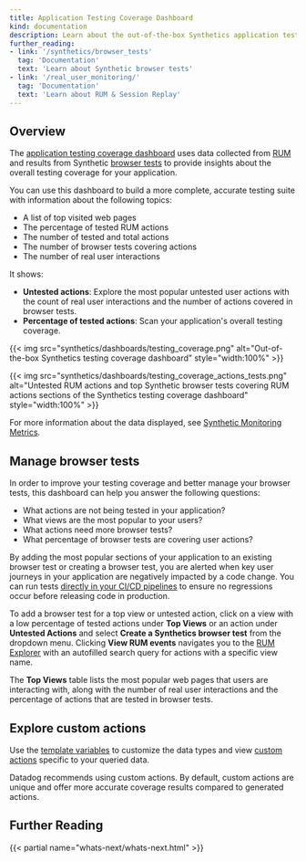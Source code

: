 ```yaml
---
title: Application Testing Coverage Dashboard
kind: documentation
description: Learn about the out-of-the-box Synthetics application testing coverage dashboard.
further_reading:
- link: '/synthetics/browser_tests'
  tag: 'Documentation'
  text: 'Learn about Synthetic browser tests'
- link: '/real_user_monitoring/'
  tag: 'Documentation'
  text: 'Learn about RUM & Session Replay'
---
```


## Overview

The [application testing coverage dashboard][1] uses data collected from [RUM][2] and results from Synthetic [browser tests][3] to provide insights about the overall testing coverage for your application. 

You can use this dashboard to build a more complete, accurate testing suite with information about the following topics:

- A list of top visited web pages
- The percentage of tested RUM actions
- The number of tested and total actions
- The number of browser tests covering actions
- The number of real user interactions 

It shows:

- **Untested actions**: Explore the most popular untested user actions with the count of real user interactions and the number of actions covered in browser tests.
- **Percentage of tested actions**: Scan your application's overall testing coverage.

{{< img src="synthetics/dashboards/testing_coverage.png" alt="Out-of-the-box Synthetics testing coverage dashboard" style="width:100%" >}}

{{< img src="synthetics/dashboards/testing_coverage_actions_tests.png" alt="Untested RUM actions and top Synthetic browser tests covering RUM actions sections of the Synthetics testing coverage dashboard" style="width:100%" >}}

For more information about the data displayed, see [Synthetic Monitoring Metrics][4].

## Manage browser tests

In order to improve your testing coverage and better manage your browser tests, this dashboard can help you answer the following questions:

- What actions are not being tested in your application?
- What views are the most popular to your users? 
- What actions need more browser tests?
- What percentage of browser tests are covering user actions? 

By adding the most popular sections of your application to an existing browser test or creating a browser test, you are alerted when key user journeys in your application are negatively impacted by a code change. You can run tests [directly in your CI/CD pipelines][5] to ensure no regressions occur before releasing code in production. 

To add a browser test for a top view or untested action, click on a view with a low percentage of tested actions under **Top Views** or an action under **Untested Actions** and select **Create a Synthetics browser test** from the dropdown menu. Clicking **View RUM events** navigates you to the [RUM Explorer][6] with an autofilled search query for actions with a specific view name.

The **Top Views** table lists the most popular web pages that users are interacting with, along with the number of real user interactions and the percentage of actions that are tested in browser tests. 

## Explore custom actions

Use the [template variables][8] to customize the data types and view [custom actions][7] specific to your queried data. 

Datadog recommends using custom actions. By default, custom actions are unique and offer more accurate coverage results compared to generated actions.

## Further Reading

{{< partial name="whats-next/whats-next.html" >}}

[1]: https://app.datadoghq.com/dash/integration/30697/synthetics---browser-test-performance
[2]: /real_user_monitoring/browser/data_collected/
[3]: /synthetics/browser_tests/
[4]: /synthetics/metrics/
[5]: /synthetics/cicd_integrations/
[6]: /real_user_monitoring/explorer
[7]: /real_user_monitoring/guide/send-rum-custom-actions/
[8]: /dashboards/template_variables/
